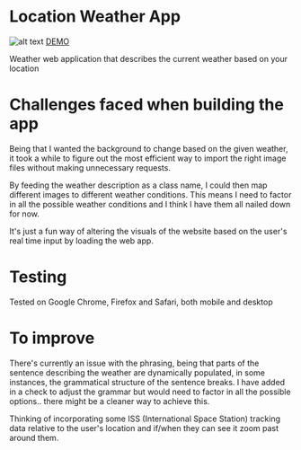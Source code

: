 
# Location Weather App

![alt text](https://i.imgur.com/3pjNSNp.png)
[DEMO](https://www.google.com)

Weather web application that describes the current weather based on your location

# Challenges faced when building the app

Being that I wanted the background to change based on the given weather, it took a while to figure out the most efficient way to import the right image files without making unnecessary requests.

By feeding the weather description as a class name, I could then map different images to different weather conditions. This means I need to factor in all the possible weather conditions and I think I have them all nailed down for now.

It's just a fun way of altering the visuals of the website based on the user's real time input by loading the web app.

# Testing

Tested on Google Chrome, Firefox and Safari, both mobile and desktop

# To improve

There's currently an issue with the phrasing, being that parts of the sentence describing the weather are dynamically populated, in some instances, the grammatical structure of the sentence breaks. I have added in a check to adjust the grammar but would need to factor in all the possible options.. there might be a cleaner way to achieve this.

Thinking of incorporating some ISS (International Space Station) tracking data relative to the user's location and if/when they can see it zoom past around them.
